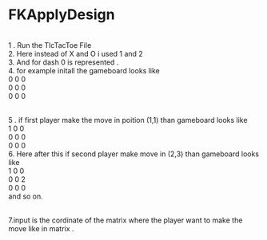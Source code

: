 # FKApplyDesign
   <br> 1 . Run the TlcTacToe File 
  <br> 2. Here instead of X and O i used 1 and 2 
  <br> 3. And for dash  0 is represented .
  <br> 4. for example initall the gameboard looks like
   <br> 0 0 0
  <br>  0 0 0
   <br> 0 0 0
     
  <br> 5 . if first player make the move in poition (1,1)
    than gameboard looks like
   <br>  1 0 0
    <br> 0 0 0
    <br> 0 0 0
  <br> 6. Here after this if second player make move in (2,3)
     than gameboard looks like
     <br> 1 0 0 
     <br> 0 0 2
     <br> 0 0 0
     <br> and so on.
     
 <br>  7.input is the cordinate of the matrix where the player want to make the move like in matrix .
 
  
  
